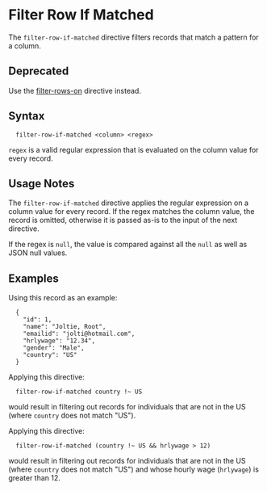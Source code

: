 # Filter Row If Matched

The `filter-row-if-matched` directive filters records that match a pattern for a column.

## Deprecated

Use the [filter-rows-on](filter-rows-on.md) directive instead.

## Syntax
```
  filter-row-if-matched <column> <regex>
```

`regex` is a valid regular expression that is evaluated on the column value for every record.

## Usage Notes

The `filter-row-if-matched` directive applies the regular expression on a column value for
every record. If the regex matches the column value, the record is omitted, otherwise it
is passed as-is to the input of the next directive.

If the regex is `null`, the value is compared against all the `null` as well as JSON null values.

## Examples

Using this record as an example:

```
  {
    "id": 1,
    "name": "Joltie, Root",
    "emailid": "jolti@hotmail.com",
    "hrlywage": "12.34",
    "gender": "Male",
    "country": "US"
  }
```

Applying this directive:

```
  filter-row-if-matched country !~ US
```

would result in filtering out records for individuals that are not in the US (where
`country` does not match "US").

Applying this directive:

```
  filter-row-if-matched (country !~ US && hrlywage > 12)
```
would result in filtering out records for individuals that are not in the US (where
`country` does not match "US") and whose hourly wage (`hrlywage`) is greater than 12.
